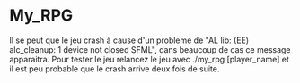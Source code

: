 # My_RPG

Il se peut que le jeu crash à cause d'un probleme de "AL lib: (EE) alc_cleanup: 1 device not closed SFML", dans beaucoup de cas ce message apparaitra.
Pour tester le jeu relancez le jeu avec ./my_rpg [player_name] et il est peu probable que le crash arrive deux fois de suite.
